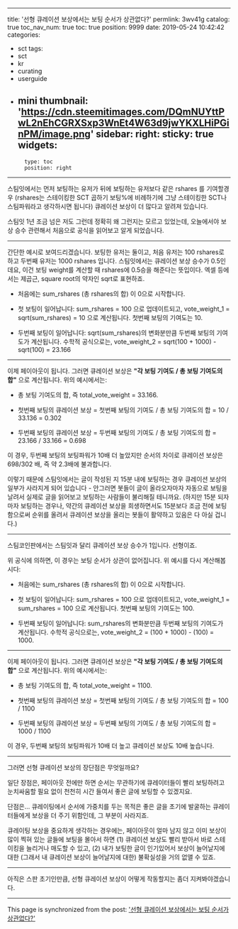 
---
title: '선형 큐레이션 보상에서는 보팅 순서가 상관없다?'
permlink: 3wv41g
catalog: true
toc_nav_num: true
toc: true
position: 9999
date: 2019-05-24 10:42:42
categories:
- sct
tags:
- sct
- kr
- curating
- userguide
- mini
thumbnail: 'https://cdn.steemitimages.com/DQmNUYttPwL2nEhCGRXSxp3WnEt4W63d9jwYKXLHiPGinPM/image.png'
sidebar:
    right:
        sticky: true
widgets:
    -
        type: toc
        position: right
---


스팀잇에서는 먼저 보팅하는 유저가 뒤에 보팅하는 유저보다 같은 rshares 를 기여할경우 (rshares는 스테이킹한 SCT 곱하기 보팅%에 비례하기에 그냥 스테이킹한 SCT나 스팀파워라고 생각하시면 됩니다) 큐레이션 보상이 더 많다고 알려져 있습니다.

스팀잇 1년 조금 넘은 저도 그런데 정확히 왜 그런지는 모르고 있었는데, 오늘에서야 보상 승수 관련해서 처음으로 공식을 읽어보고 알게 되었습니다.

---

간단한 예시로 보여드리겠습니다. 보팅한 유저는 둘이고, 처음 유저는 100 rshares로 하고 두번째 유저는 1000 rshares 입니다. 스팀잇에서는 큐레이션 보상 승수가 0.5인데요, 이건 보팅 weight를 계산할 때 rshares에 0.5승을 해준다는 뜻입이다. 엑셀 등에서는 제곱근, square root의 약자인 sqrt로 표현하죠.

* 처음에는 sum_rshares (총 rshares의 합) 이 0으로 시작합니다. 

* 첫 보팅이 일어납니다:  sum_rshares = 100 으로 업데이트되고, vote_weight_1 = sqrt(sum_rshares) = 10 으로 계산됩니다. 첫번째 보팅의 기여도는 10.

* 두번째 보팅이 일어납니다: sqrt(sum_rshares)의 변화분만큼 두번째 보팅의 기여도가 계산됩니다. 수학적 공식으로는, vote_weight_2 = sqrt(100 + 1000) - sqrt(100) = 23.166 

---

이제 페이아웃이 됩니다. 그러면 큐레이션 보상은 **"각 보팅 기여도 / 총 보팅 기여도의 합"** 으로 계산됩니다. 위의 예시에서는:

* 총 보팅 기여도의 합, 즉 total_vote_weight = 33.166.

* 첫번째 보팅의 큐레이션 보상  = 첫번째 보팅의 기여도 / 총 보팅 기여도의 합 = 10 / 33.136 = 0.302

* 두번째 보팅의 큐레이션 보상 = 두번째 보팅의 기여도 / 총 보팅 기여도의 합 = 23.166 / 33.166 = 0.698

이 경우, 두번째 보팅의 보팅파워가 10배 더 높았지만 순서의 차이로 큐레이션 보상은 698/302 배, 즉 약 2.3배에 불과합니다. 

이렇기 때문에 스팀잇에서는 글이 작성된 지 15분 내에 보팅하는 경우 큐레이션 보상의 일부가 사라지게 되어 있습니다 - 안그러면 봇들이 글이 올라오자마자 자동으로 보팅을 날려서 실제로 글을 읽어보고 보팅하는 사람들이 불리해질 테니까요. (하지만 15분 되자마자 보팅하는 경우나, 약간의 큐레이션 보상을 희생하면서도 15분보다 조금 전에 보팅함으로써 순위를 올려서 큐레이션 보상을 올리는 봇들이 활약하고 있음은 다 아실 겁니다.)

---

스팀코인판에서는 스팀잇과 달리 큐레이션 보상 승수가 1입니다. 선형이죠. 

위 공식에 의하면, 이 경우는 보팅 순서가 상관이 없어집니다. 위 예시를 다시 계산해봅시다:

* 처음에는 sum_rshares (총 rshares의 합) 이 0으로 시작합니다. 

* 첫 보팅이 일어납니다:  sum_rshares = 100 으로 업데이트되고, vote_weight_1 = sum_rshares = 100 으로 계산됩니다. 첫번째 보팅의 기여도는 100.

* 두번째 보팅이 일어납니다: sum_rshares의 변화분만큼 두번째 보팅의 기여도가 계산됩니다. 수학적 공식으로는, vote_weight_2 = (100 + 1000) - (100) = 1000. 

---

이제 페이아웃이 됩니다. 그러면 큐레이션 보상은 **"각 보팅 기여도 / 총 보팅 기여도의 합"** 으로 계산됩니다. 위의 예시에서는:

* 총 보팅 기여도의 합, 즉 total_vote_weight = 1100.

* 첫번째 보팅의 큐레이션 보상  = 첫번째 보팅의 기여도 / 총 보팅 기여도의 합 = 100 / 1100

* 두번째 보팅의 큐레이션 보상 = 두번째 보팅의 기여도 / 총 보팅 기여도의 합 = 1000 / 1100

이 경우, 두번째 보팅의 보팅파워가 10배 더 높고 큐레이션 보상도 10배 높습니다. 

---

그러면 선형 큐레이션 보상의 장단점은 무엇일까요? 

일단 장점은, 페이아웃 전에만 하면 순서는 무관하기에 큐레이터들이 빨리 보팅하려고 눈치싸움할 필요 없이 천천히 시간 들여서 좋은 글에 보팅할 수 있겠지요.

단점은... 큐레이팅에서 순서에 가중치를 두는 목적은 좋은 글을 초기에 발굴하는 큐레이터들에게 보상을 더 주기 위함인데, 그 부분이 사라지죠.

큐레이팅 보상을 중요하게 생각하는 경우에는, 페이아웃이 얼마 남지 않고 이미 보상이 많이 찍혀 있는 글들에 보팅을 몰아서 하면 (1) 큐레이션 보상도 빨리 받아서 바로 스테이킹을 늘리거나 매도할 수 있고, (2) 내가 보팅한 글이 인기있어서 보상이 늘어날지에 대한 (그래서 내 큐레이션 보상이 늘어날지에 대한) 불확실성을 거의 없앨 수 있죠.

---

아직은 스판 초기인만큼, 선형 큐레이션 보상이 어떻게 작동할지는 좀더 지켜봐야겠습니다.

- - -

This page is synchronized from the post: ['선형 큐레이션 보상에서는 보팅 순서가 상관없다?'](https://steemit.com/@glory7/3wv41g)

